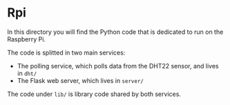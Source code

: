 # Rpi

In this directory you will find the Python code that is dedicated to run
on the Raspberry Pi. 

The code is splitted in two main services:
- The polling service, which polls data from the DHT22 sensor, and lives in `dht/`
- The Flask web server, which lives in `server/`

The code under `lib/` is library code shared by both services.

